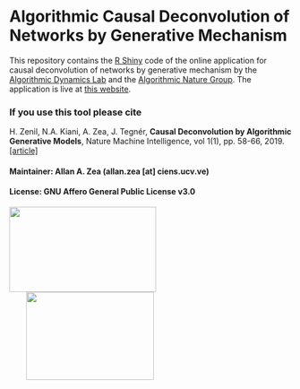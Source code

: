 # Algorithmic Causal Deconvolution of Networks by Generative Mechanism

This repository contains the [R Shiny](https://shiny.rstudio.com/) code of the online application for causal deconvolution of networks by generative mechanism by the [Algorithmic Dynamics Lab](https://www.algorithmicdynamics.net/) and the [Algorithmic Nature Group](https://algorithmicnature.org/). The application is live at [this website](http://www.complexitycalculator.com/deconvolution).

### If you use this tool please cite

H. Zenil, N.A. Kiani, A. Zea, J. Tegnér, **Causal Deconvolution by Algorithmic Generative Models**, Nature Machine Intelligence, vol 1(1), pp. 58-66, 2019. [[article]](https://www.nature.com/articles/s42256-018-0005-0)
 
#### Maintainer: Allan A. Zea (allan.zea [at] ciens.ucv.ve)

#### License: GNU Affero General Public License v3.0




<a href="https://www.algorithmicdynamics.net/"><img src="http://complexitycalculator.com/images/algodynlogo.png" width="262" height="152" /></a><a href="https://algorithmicnature.org/"><img src="http://complexitycalculator.com/images/AGroupSmall.png" width="228" height="157" hspace="30" /></a>
